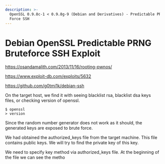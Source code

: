 ```yaml
---
description: >-
  OpenSSL 0.9.8c-1 < 0.9.8g-9 (Debian and Derivatives) - Predictable PRNG Brute
  Force SSH
---
```


# Debian OpenSSL Predictable PRNG Bruteforce SSH Exploit

https://osandamalith.com/2013/11/16/rooting-pwnos/

https://www.exploit-db.com/exploits/5632

https://github.com/g0tmi1k/debian-ssh

On the target host, we find it with seeing blacklist rsa, blacklist dsa keys files, or checking version of openssl.

```
$ openssl
> version
```

Since the random number generator does not work as it should, the generated keys are exposed to brute force.

We had obtained the authorized\_keys file from the target machine. This file contains public keys. We will try to find the private key of this key.

We need to specify key method via authorized\_keys file. At the beginning of the file we can see the metho
